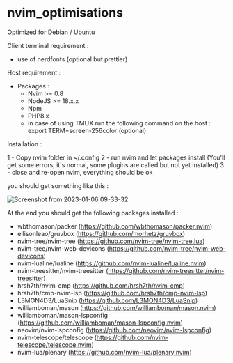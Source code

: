 # nvim_optimisations

Optimized for Debian / Ubuntu

Client terminal requirement : 
  - use of nerdfonts (optional but prettier)
  
  Host requirement : 
  - Packages : 
    - Nvim >= 0.8
    - NodeJS >= 18.x.x
    - Npm
    - PHP8.x
    - in case of using TMUX run the following command on the host : export TERM=screen-256color (optional)
  
Installation : 

1 - Copy nvim folder in ~/.config
2 - run nvim and let packages install (You'll get some errors, it's normal, some plugins are called but not yet installed)
3 - close and re-open nvim, everything should be ok

you should get something like this : 


![Screenshot from 2023-01-06 09-33-32](https://user-images.githubusercontent.com/45790724/210962811-554c3f1f-a23d-4dff-b72b-4969ec5a6511.png)

At the end you should get the following packages installed : 

- wbthomason/packer (https://github.com/wbthomason/packer.nvim)
- ellisonleao/gruvbox (https://github.com/morhetz/gruvbox)
- nvim-tree/nvim-tree (https://github.com/nvim-tree/nvim-tree.lua)
- nvim-tree/nvim-web-devicons (https://github.com/nvim-tree/nvim-web-devicons)
- nvim-lualine/lualine (https://github.com/nvim-lualine/lualine.nvim)
- nvim-treesitter/nvim-treesitter (https://github.com/nvim-treesitter/nvim-treesitter)
- hrsh7th/nvim-cmp (https://github.com/hrsh7th/nvim-cmp)
- hrsh7th/cmp-nvim-lsp (https://github.com/hrsh7th/cmp-nvim-lsp)
- L3MON4D3/LuaSnip (https://github.com/L3MON4D3/LuaSnip)
- williamboman/mason (https://github.com/williamboman/mason.nvim)
- williamboman/mason-lspconfig (https://github.com/williamboman/mason-lspconfig.nvim)
- neovim/nvim-lspconfig (https://github.com/neovim/nvim-lspconfig)
- nvim-telescope/telescope (https://github.com/nvim-telescope/telescope.nvim)
- nvim-lua/plenary (https://github.com/nvim-lua/plenary.nvim)

